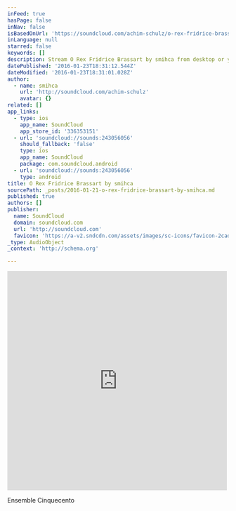 ```yaml
---
inFeed: true
hasPage: false
inNav: false
isBasedOnUrl: 'https://soundcloud.com/achim-schulz/o-rex-fridrice-brassart'
inLanguage: null
starred: false
keywords: []
description: Stream O Rex Fridrice Brassart by smihca from desktop or your mobile device
datePublished: '2016-01-23T18:31:12.544Z'
dateModified: '2016-01-23T18:31:01.028Z'
author:
  - name: smihca
    url: 'http://soundcloud.com/achim-schulz'
    avatar: {}
related: []
app_links:
  - type: ios
    app_name: SoundCloud
    app_store_id: '336353151'
  - url: 'soundcloud://sounds:243056056'
    should_fallback: 'false'
    type: ios
    app_name: SoundCloud
    package: com.soundcloud.android
  - url: 'soundcloud://sounds:243056056'
    type: android
title: O Rex Fridrice Brassart by smihca
sourcePath: _posts/2016-01-21-o-rex-fridrice-brassart-by-smihca.md
published: true
authors: []
publisher:
  name: SoundCloud
  domain: soundcloud.com
  url: 'http://soundcloud.com'
  favicon: 'https://a-v2.sndcdn.com/assets/images/sc-icons/favicon-2cadd14b.ico'
_type: AudioObject
_context: 'http://schema.org'

---
```

<iframe src="https://cdn.embedly.com/widgets/media.html?src=https%3A%2F%2Fw.soundcloud.com%2Fplayer%2F%3Fvisual%3Dtrue%26url%3Dhttp%253A%252F%252Fapi.soundcloud.com%252Ftracks%252F243056056%26show_artwork%3Dtrue&amp;url=https%3A%2F%2Fsoundcloud.com%2Fachim-schulz%2Fo-rex-fridrice-brassart&amp;image=http%3A%2F%2Fi1.sndcdn.com%2Fartworks-000144000236-9ojhhh-t500x500.jpg&amp;key=b7d04c9b404c499eba89ee7072e1c4f7&amp;type=text%2Fhtml&amp;schema=soundcloud" width="500" height="500" scrolling="no" frameborder="0" allowfullscreen="allowfullscreen" style=""></iframe>

Ensemble Cinquecento